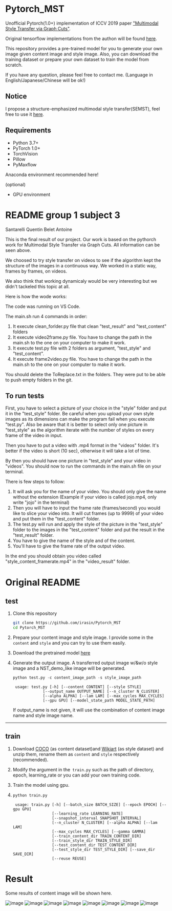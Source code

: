 # Pytorch_MST
Unofficial Pytorch(1.0+) implementation of ICCV 2019 paper ["Multimodal Style Transfer via Graph Cuts"](https://arxiv.org/abs/1904.04443).

Original tensorflow implementations from the authon will be found [here](https://github.com/yulunzhang/MST).

This repository provides a pre-trained model for you to generate your own image given content image and style image. Also, you can download the training dataset or prepare your own dataset to train the model from scratch.

If you have any question, please feel free to contact me. (Language in English/Japanese/Chinese will be ok!)

## Notice
I propose a structure-emphasized multimodal style transfer(SEMST), feel free to use it [here](https://github.com/irasin/Structure-emphasized-Multimodal-Style-Transfer).

## Requirements

- Python 3.7+
- PyTorch 1.0+
- TorchVision
- Pillow
- PyMaxflow

Anaconda environment recommended here!

(optional)

- GPU environment 

# README group 1 subject 3

Santarelli Quentin
Belet Antoine

This is the final result of our project.
Our work is based on the pythorch work for Multimodal Style Transfer via Graph Cuts.
All information can be seen above.

We choosed to try style transfer on videos to see if the algorithm kept the structure of the images in a continuous way.
We worked in a static way, frames by frames, on videos.

We also think that working dynamicaly would be very interesting but we didn't tackeled this topic at all.


Here is how the wode works:

The code was running on VS Code.

The main.sh run 4 commands in order:
1. It execute clean_forlder.py file that clean "test_result" and "test_content" folders
2. It execute video2frame.py file. You have to change the path in the main.sh to the one on your computer to make it work.
3. It execute test.py file with 2 folders as argument, "test_style" and "test_content".
4. It execute frame2video.py file. You have to change the path in the main.sh to the one on your computer to make it work.

You should delete the ToReplace.txt in the folders. They were put to be able to push empty folders in the git.

## To run tests

First, you have to select a picture of your choice in the "style" folder and put it in the "test_style" folder. Be careful when you upload your own style images as its dimensions can make the program fail when you execute "test.py".
Also be aware that it is better to select only one picture in "test_style" as the algorithm iterate with the number of styles on every frame of the video in input.

Then you have to put a video with .mp4 format in the "videos" folder.
It's better if the video is short (10 sec), otherwise it will take a lot of time.

By then you should have one picture in "test_style" and your video in "videos".
You should now to run the commands in the main.sh file on your terminal.

There is few steps to follow:
1. It will ask you for the name of your video. You should only give the name without the extension (Example if your video is called jojo.mp4, only write "jojo" in the terminal)
2. Then you will have to input the frame rate (frames/second) you would like to slice your video into. It will cut frames (up to 9999) of your video and put them in the "test_content" folder.
3. The test.py will run and apply the style of the picture in the "test_style" folder to the images in the "test_content" folder and put the result in the "test_result" folder.
4. You have to give the name of the style and of the content. 
5. You'll have to give the frame rate of the output video.

In the end you should obtain you video called "style_content_framerate.mp4" in the "video_result" folder.


# Original README 

## test

1. Clone this repository 

   ```bash
   git clone https://github.com/irasin/Pytorch_MST
   cd Pytorch_MST
   ```

2. Prepare your content image and style image. I provide some in the `content` and `style` and you can try to use them easily.

3. Download the pretrained model [here](https://drive.google.com/file/d/16mhOUIo8HKDv9NhlI1GyKvpqST8P9fGw/view?usp=sharing)

4. Generate the output image. A transferred output image w/&w/o style image and a NST_demo_like image will be generated.

   ```python
   python test.py -c content_image_path -s style_image_path
   ```

   ```
    usage: test.py [-h] [--content CONTENT] [--style STYLE]
                [--output_name OUTPUT_NAME] [--n_cluster N_CLUSTER]
                [--alpha ALPHA] [--lam LAM] [--max_cycles MAX_CYCLES]
                [--gpu GPU] [--model_state_path MODEL_STATE_PATH]
   ```

   If output_name is not given, it will use the combination of content image name and style image name.


------

## train

1. Download [COCO](http://cocodataset.org/#download) (as content dataset)and [Wikiart](https://www.kaggle.com/c/painter-by-numbers) (as style dataset) and unzip them, rename them as `content` and `style`  respectively (recommended).

2. Modify the argument in the` train.py` such as the path of directory, epoch, learning_rate or you can add your own training code.

3. Train the model using gpu.

4. ```python
   python train.py
   ```

   ```
    usage: train.py [-h] [--batch_size BATCH_SIZE] [--epoch EPOCH] [--gpu GPU]
                    [--learning_rate LEARNING_RATE]
                    [--snapshot_interval SNAPSHOT_INTERVAL]
                    [--n_cluster N_CLUSTER] [--alpha ALPHA] [--lam LAM]
                    [--max_cycles MAX_CYCLES] [--gamma GAMMA]
                    [--train_content_dir TRAIN_CONTENT_DIR]
                    [--train_style_dir TRAIN_STYLE_DIR]
                    [--test_content_dir TEST_CONTENT_DIR]
                    [--test_style_dir TEST_STYLE_DIR] [--save_dir SAVE_DIR]
                    [--reuse REUSE]
   ```



# Result

Some results of content image will be shown here.

![image](https://github.com/irasin/Pytorch_MST/blob/master/result/avril_contrast_of_forms_demo.jpg)
![image](https://github.com/irasin/Pytorch_MST/blob/master/result/avril_scene_de_rue_demo.jpg)
![image](https://github.com/irasin/Pytorch_MST/blob/master/result/avril_picasso_self_portrait_demo.jpg)
![image](https://github.com/irasin/Pytorch_MST/blob/master/result/avril_candy_demo.jpg)
![image](https://github.com/irasin/Pytorch_MST/blob/master/result/avril_brushstrokers_demo.jpg)
![image](https://github.com/irasin/Pytorch_MST/blob/master/result/avril_asheville_demo.jpg)
![image](https://github.com/irasin/Pytorch_MST/blob/master/result/avril_antimonocromatismo_demo.jpg)
![image](https://github.com/irasin/Pytorch_MST/blob/master/result/avril_876_demo.jpg)

